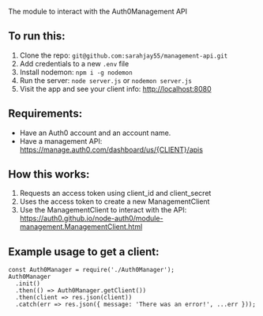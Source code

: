 The module to interact with the Auth0Management API

## To run this:

1. Clone the repo: `git@github.com:sarahjay55/management-api.git`
2. Add credentials to a new `.env` file
3. Install nodemon: `npm i -g nodemon`
4. Run the server: `node server.js` or `nodemon server.js`
5. Visit the app and see your client info: [http://localhost:8080](http://localhost:8080)

## Requirements:

- Have an Auth0 account and an account name.
- Have a management API: https://manage.auth0.com/dashboard/us/{CLIENT}/apis

## How this works:

1.  Requests an access token using client_id and client_secret
2.  Uses the access token to create a new ManagementClient
3.  Use the ManagementClient to interact with the API:
    https://auth0.github.io/node-auth0/module-management.ManagementClient.html

## Example usage to get a client:

```
const Auth0Manager = require('./Auth0Manager');
Auth0Manager
  .init()
  .then(() => Auth0Manager.getClient())
  .then(client => res.json(client))
  .catch(err => res.json({ message: 'There was an error!', ...err }));
```

